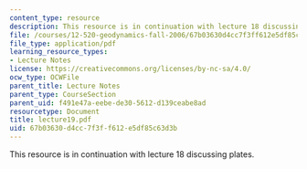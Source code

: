 ```yaml
---
content_type: resource
description: This resource is in continuation with lecture 18 discussing plates.
file: /courses/12-520-geodynamics-fall-2006/67b03630d4cc7f3ff612e5df85c63d3b_lecture19.pdf
file_type: application/pdf
learning_resource_types:
- Lecture Notes
license: https://creativecommons.org/licenses/by-nc-sa/4.0/
ocw_type: OCWFile
parent_title: Lecture Notes
parent_type: CourseSection
parent_uid: f491e47a-eebe-de30-5612-d139ceabe8ad
resourcetype: Document
title: lecture19.pdf
uid: 67b03630-d4cc-7f3f-f612-e5df85c63d3b
---
```

This resource is in continuation with lecture 18 discussing plates.